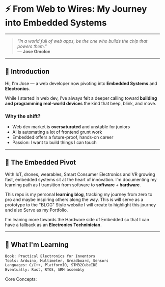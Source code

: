 # ⚡ From Web to Wires: My Journey into Embedded Systems

---

> _“In a world full of web apps, be the one who builds the chip that powers them.”_  
> — **Jose Omolon**

---
## 🧭 Introduction

Hi, I'm Jose — a web developer now pivoting into **Embedded Systems** and **Electronics**.

While I started in web dev, I’ve always felt a deeper calling toward **building and programming real-world devices** the kind that beep, blink, and move.

### Why the shift?

- Web dev market is **oversaturated** and unstable for juniors
- AI is automating a lot of frontend grunt work
- Embedded offers a future-proof, hands-on career
- Passion: I want to build things I can touch

---

## 🚀 The Embedded Pivot

With IoT, drones, wearables, Smart Consumer Electronics and VR growing fast,  embedded systems sit at the heart of innovation. I’m documenting my learning path  as I transition from software to **software + hardware**.

This repo is my personal **learning blog**, tracking my journey from zero to pro and maybe inspiring others along the way. This is will serve as a prototype to the "BLOG" Style website I will create to highlight this journey and also Serve as my Portfolio.

I'm leaning more towards the Hardware side of Embedded so that I can have a fallback as an **Electronics Techninician.**

---

## 📘 What I'm Learning

```txt
Book: Practical Electronics for Inventors
Tools: Arduino, Multimeter, Breadboard, Sensors
Languages: C/C++, PlatformIO, STM32CubeIDE
Eventually: Rust, RTOS, ARM assembly
```

Core Concepts:


